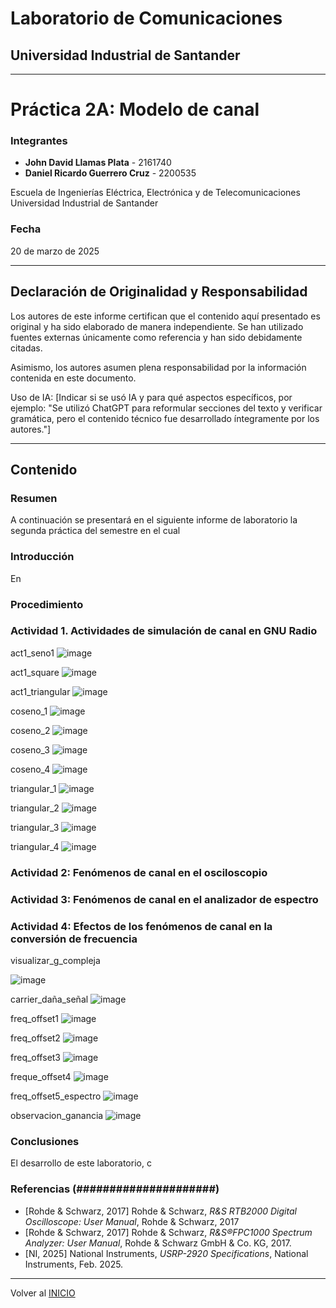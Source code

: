 # Laboratorio de Comunicaciones
## Universidad Industrial de Santander

---
# Práctica 2A: Modelo de canal

### Integrantes
- **John David Llamas Plata** - 2161740
- **Daniel Ricardo Guerrero Cruz** - 2200535

Escuela de Ingenierías Eléctrica, Electrónica y de Telecomunicaciones  
Universidad Industrial de Santander

### Fecha
20 de marzo de 2025

---

## Declaración de Originalidad y Responsabilidad
Los autores de este informe certifican que el contenido aquí presentado es original y ha sido elaborado de manera independiente. Se han utilizado fuentes externas únicamente como referencia y han sido debidamente citadas.

Asimismo, los autores asumen plena responsabilidad por la información contenida en este documento. 

Uso de IA: [Indicar si se usó IA y para qué aspectos específicos, por ejemplo: "Se utilizó ChatGPT para reformular secciones del texto y verificar gramática, pero el contenido técnico fue desarrollado íntegramente por los autores."]

---
## Contenido

### Resumen
A continuación se presentará en el siguiente informe de laboratorio la segunda práctica del semestre en el cual

### Introducción
En

### Procedimiento

### Actividad 1. Actividades de simulación de canal en GNU Radio

act1_seno1
![image](https://github.com/user-attachments/assets/3ac17e59-2b61-4050-9250-4073f4f6cbf3)

act1_square
![image](https://github.com/user-attachments/assets/c2b5ec21-ce45-483a-aaa8-6b7b626fb371)

act1_triangular
![image](https://github.com/user-attachments/assets/acd20367-7410-4e68-b063-e943798d8855)

coseno_1
![image](https://github.com/user-attachments/assets/3d494f87-bfe1-47df-be42-15da60e671b9)

coseno_2
![image](https://github.com/user-attachments/assets/f00efeb4-c1f5-4ff9-83e7-c217ef66eafa)

coseno_3
![image](https://github.com/user-attachments/assets/953a1ab8-0f76-4f8c-ac4e-d2808f9e64f6)

coseno_4
![image](https://github.com/user-attachments/assets/5d8ea3ac-5a98-4a20-ab65-e95613519d60)

triangular_1
![image](https://github.com/user-attachments/assets/b7efd8ca-2b91-4e45-8635-de726d55019f)

triangular_2
![image](https://github.com/user-attachments/assets/cc085435-7267-44a1-bbeb-849db7117501)

triangular_3
![image](https://github.com/user-attachments/assets/6f9a15e0-28a0-4c5b-9a74-572f20db5fa2)

triangular_4
![image](https://github.com/user-attachments/assets/1ab01d4a-ddf0-4fd7-bd77-c9cb76ce2570)


### Actividad 2: Fenómenos de canal en el osciloscopio


### Actividad 3: Fenómenos de canal en el analizador de espectro


### Actividad 4:  Efectos de los fenómenos de canal en la conversión de frecuencia

visualizar_g_compleja

![image](https://github.com/user-attachments/assets/24049f1d-b9c0-4c47-a020-093f2cb4b06d)

carrier_daña_señal
![image](https://github.com/user-attachments/assets/de5c9c88-14e9-4cc7-842d-56584a43fd6e)

freq_offset1
![image](https://github.com/user-attachments/assets/69c22cff-42b8-4131-865d-90245b8ab6ef)

freq_offset2
![image](https://github.com/user-attachments/assets/ebf89ea3-f750-40b8-8867-6febbf8e0034)

freq_offset3
![image](https://github.com/user-attachments/assets/a8b1dfc5-72fb-43e0-93e5-ceffe9ed8e34)

freque_offset4
![image](https://github.com/user-attachments/assets/f117fc87-e87e-446e-ba47-86376abbc31a)

freq_offset5_espectro
![image](https://github.com/user-attachments/assets/7393114f-3d93-4b5f-aa39-5bf12db5593b)

observacion_ganancia
![image](https://github.com/user-attachments/assets/d0baff28-9859-4b76-9426-233607c52a5c)


### Conclusiones
El desarrollo de este laboratorio, c

### Referencias (#####################)

- [Rohde & Schwarz, 2017] Rohde & Schwarz, *R&S RTB2000 Digital Oscilloscope: User Manual*, Rohde & Schwarz, 2017
- [Rohde & Schwarz, 2017] Rohde & Schwarz, *R&S®FPC1000 Spectrum Analyzer: User Manual*, Rohde & Schwarz GmbH & Co. KG, 2017.
- [NI, 2025] National Instruments, *USRP-2920 Specifications*, National Instruments, Feb. 2025.

---

Volver al [INICIO](#laboratorio-de-comunicaciones)
